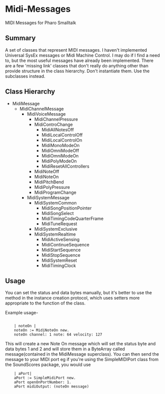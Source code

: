 # Midi-Messages

MIDI Messages for Pharo Smalltalk

## Summary

A set of classes that represent MIDI messages. I haven't implemented Universal SysEx messages or Midi Machine Control. I may do if I find a need to, but the most useful messages have already been implemented. There are a few 'missing link' classes that don't really do anything other than provide structure in the class hierarchy. Don't instantiate them. Use the subclasses instead.

## Class Hierarchy

- MidiMessage
  - MidiChannelMessage
    - MidiVoiceMessage
      - MidiChannelPressure
      - MidiControChange
        - MidiAllNotesOff
        - MidiLocalControlOff
        - MidiLocalControlOn
        - MidiMonoModeOn
        - MidiOmniModeOff
        - MidiOmniModeOn
        - MidiPolyModeOn
        - MidiResetAllControllers
      - MidiNoteOff
      - MidiNoteOn
      - MidiPitchBend
      - MidiPolyPressure
      - MidiProgramChange
    - MidiSystemMessage
        - MidiSystemCommon
          - MidiSongPositionPointer
          - MidiSongSelect
          - MidiTimingCodeQuarterFrame
          - MidiTuneRequest
        - MidiSystemExclusive
        - MidiSystemRealtime
          - MidiActiveSensing
          - MidiContinueSequence
          - MidiStartSequence
          - MidiStopSequence
          - MidiSystemReset
          - MidiTimingClock

## Usage

You can set the status and data bytes manually, but it's better to use the method in the instance creation protocol, which uses setters more appropriate to the function of the class.

Example usage-

```smalltalk

    | noteOn |
    noteOn := MidiNoteOn new.
    noteOn channel: 1 note: 64 velocity: 127
```

This will create a new Note On message which will set the status byte and data bytes 1 and 2 and will store them in a ByteArray called message(contained in the MidiMessage superclass).
You can then send the message to your MIDI port eg if you're using the SimpleMIDIPort class from the SoundScores package, you would use

```smalltalk
    | aPort|
    aPort := SimpleMidiPort new.
    aPort openOnPortNumber: 1.
    aPort midiOutput: (noteOn message)
```